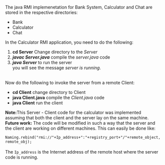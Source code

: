 The java RMI implemenetation for Bank System, Calculator and Chat are stored in the respective directories:<br>
<ul>
  <li>Bank</li>
  <li>Calculator</li>
  <li>Chat</li>
</ul>
In the Calculator RMI application, you need to do the following: <br>
<ol>
  <li><b>cd Server</b> Change directory to the <em>Server</em> </li> 
  <li><em><b>javac Server.java</b></em> compile the <em>server.java</em> code</li>
  <li><em><b>java Server</b></em>   to run the server</li>
  you will see the message <em> server is running</em>.
</ol>
<br>
Now do the following to invoke the server from a remote Client:
<ul>
  <li><b>cd Client</b> change directory to Client</li>
  <li><b>java Client.java</b> compile the <em> Client.java</em> code</li> 
  <li><b>java Client</b> run the client</li>
</ul>

<b>Note:</b>This Server - Client code for the calculator was implemented assuming that both the client and the server lay on the same machine. <br>
<b>Future work:</b> The code will be modified in such a way that the server and the client are working on different machines.
This can easily be done like:<br>
<code>
  Naming.rebind("rmi://"+Ip_address+":"+registry_port+"/"+remote_object,remote_obj);
</code>
<br> The <code>Ip_address</code> is the Internet address of the remote host where the server code is running.




